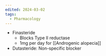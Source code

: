 ```yaml
---
edited: 2024-03-02
tags:
  - Pharmacology
---
```

- Finasteride
	- Blocks Type II reductase
	- 1mg per day for [[Androgenic alopecia]]
- Dutasteride: Non-specific blocker
